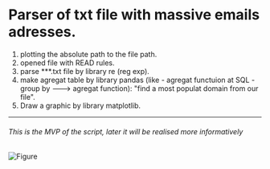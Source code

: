 # Parser of txt file with massive emails adresses.

1. plotting the absolute path to the file path.
2. opened file with READ rules.
3. parse ***.txt file by library re (reg exp).
4. make agregat table by library pandas (like - agregat functuion at SQL - group by ---> agregat function): "find a most populat domain from our file".
5. Draw a graphic by library matplotlib.

---
######  This is the MVP of the script, later it will be realised more informatively

![Figure](https://user-images.githubusercontent.com/108606736/184612485-202623fa-d32a-4216-ac4e-916a93e278bb.png)
